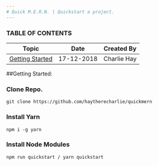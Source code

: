 ```yaml
---
# Quick M.E.R.N. | Quickstart a project.
---
```


### TABLE OF CONTENTS

| Topic                       | Date       | Created By  |
| --------------------------- | ---------- | ----------- |
| [Getting Started](#Topic01) | 17-12-2018 | Charlie Hay |

<a name="Topic01"></a>
##Getting Started:

### Clone Repo.

```
git clone https://github.com/haytherecharlie/quickmern
```

### Install Yarn

```
npm i -g yarn
```

### Install Node Modules

```
npm run quickstart / yarn quickstart
```
